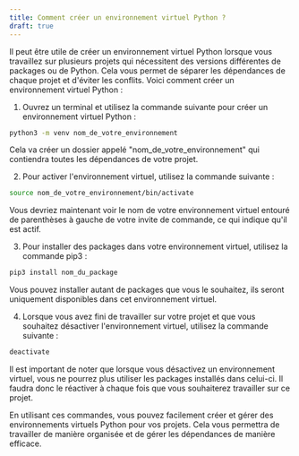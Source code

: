 ```yaml
---
title: Comment créer un environnement virtuel Python ?
draft: true
---
```


Il peut être utile de créer un environnement virtuel Python lorsque vous travaillez sur plusieurs projets qui nécessitent des versions différentes de packages ou de Python. Cela vous permet de séparer les dépendances de chaque projet et d'éviter les conflits. Voici comment créer un environnement virtuel Python :

1. Ouvrez un terminal et utilisez la commande suivante pour créer un environnement virtuel Python :

```bash
python3 -m venv nom_de_votre_environnement
```

Cela va créer un dossier appelé "nom_de_votre_environnement" qui contiendra toutes les dépendances de votre projet.

2. Pour activer l'environnement virtuel, utilisez la commande suivante :

```bash
source nom_de_votre_environnement/bin/activate
```

Vous devriez maintenant voir le nom de votre environnement virtuel entouré de parenthèses à gauche de votre invite de commande, ce qui indique qu'il est actif.

3. Pour installer des packages dans votre environnement virtuel, utilisez la commande pip3 :

```bash
pip3 install nom_du_package
```

Vous pouvez installer autant de packages que vous le souhaitez, ils seront uniquement disponibles dans cet environnement virtuel.

4. Lorsque vous avez fini de travailler sur votre projet et que vous souhaitez désactiver l'environnement virtuel, utilisez la commande suivante :

```bash
deactivate
```

Il est important de noter que lorsque vous désactivez un environnement virtuel, vous ne pourrez plus utiliser les packages installés dans celui-ci. Il faudra donc le réactiver à chaque fois que vous souhaiterez travailler sur ce projet.

En utilisant ces commandes, vous pouvez facilement créer et gérer des environnements virtuels Python pour vos projets. Cela vous permettra de travailler de manière organisée et de gérer les dépendances de manière efficace.
